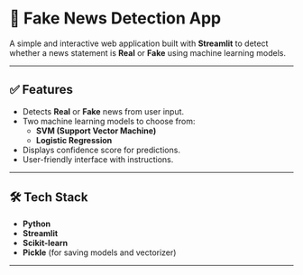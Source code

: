 # 📰 Fake News Detection App  

A simple and interactive web application built with **Streamlit** to detect whether a news statement is **Real** or **Fake** using machine learning models.  

---

## ✅ Features  
- Detects **Real** or **Fake** news from user input.  
- Two machine learning models to choose from:  
  - **SVM (Support Vector Machine)**  
  - **Logistic Regression**  
- Displays confidence score for predictions.  
- User-friendly interface with instructions.  

---

## 🛠 Tech Stack  
- **Python**  
- **Streamlit**  
- **Scikit-learn**  
- **Pickle** (for saving models and vectorizer)  

---
